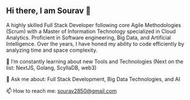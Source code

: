 ## Hi there, I am Sourav 👋

<!--
**sourav2850/sourav2850** is a ✨ _special_ ✨ repository because its `README.md` (this file) appears on your GitHub profile.

Here are some ideas to get you started:

- 🔭 I’m currently working on ...
- 🌱 I’m currently learning ...
- 👯 I’m looking to collaborate on ...
- 🤔 I’m looking for help with ...
- 💬 Ask me about ...
- 📫 How to reach me: ...
- 😄 Pronouns: ...
- ⚡ Fun fact: ...
-->

A highly skilled Full Stack Developer following core Agile Methodologies (Scrum) with a Master of Information Technology specialized in Cloud Analytics. Proficient in Software engineering, Big Data, and Artificial Intelligence. Over the years, I have honed my ability to code efficiently by analyzing time and space complexity. 

🔭 I’m constantly learning about new Tools and Technologies (Next on the list: NextJS, Golang, ScyllaDB, web3)

💬 Ask me about: Full Stack Development, Big Data Technologies, and AI

📫 How to reach me: sourav2850@gmail.com
<!--🔗 Portfolio website: [Your Portfolio Website] -->


